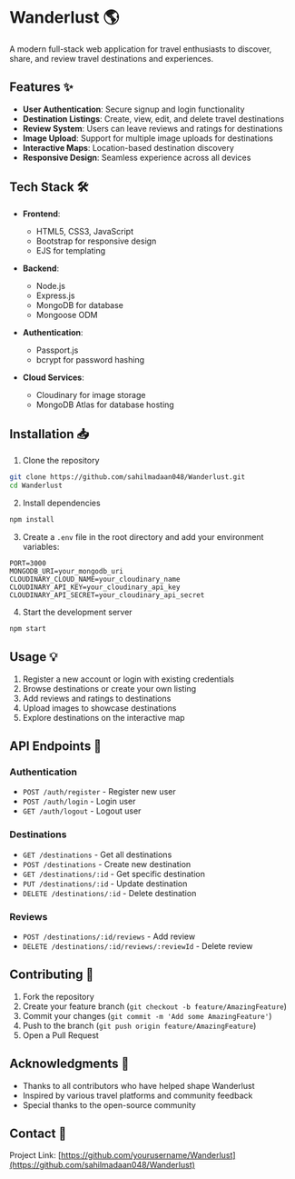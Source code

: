 # Wanderlust 🌎

A modern full-stack web application for travel enthusiasts to discover, share, and review travel destinations and experiences.

## Features ✨

- **User Authentication**: Secure signup and login functionality
- **Destination Listings**: Create, view, edit, and delete travel destinations
- **Review System**: Users can leave reviews and ratings for destinations
- **Image Upload**: Support for multiple image uploads for destinations
- **Interactive Maps**: Location-based destination discovery
- **Responsive Design**: Seamless experience across all devices

## Tech Stack 🛠️

- **Frontend**:
  - HTML5, CSS3, JavaScript
  - Bootstrap for responsive design
  - EJS for templating

- **Backend**:
  - Node.js
  - Express.js
  - MongoDB for database
  - Mongoose ODM

- **Authentication**:
  - Passport.js
  - bcrypt for password hashing

- **Cloud Services**:
  - Cloudinary for image storage
  - MongoDB Atlas for database hosting

## Installation 📥

1. Clone the repository
```bash
git clone https://github.com/sahilmadaan048/Wanderlust.git
cd Wanderlust
```

2. Install dependencies
```bash
npm install
```

3. Create a `.env` file in the root directory and add your environment variables:
```env
PORT=3000
MONGODB_URI=your_mongodb_uri
CLOUDINARY_CLOUD_NAME=your_cloudinary_name
CLOUDINARY_API_KEY=your_cloudinary_api_key
CLOUDINARY_API_SECRET=your_cloudinary_api_secret
```

4. Start the development server
```bash
npm start
```

## Usage 💡

1. Register a new account or login with existing credentials
2. Browse destinations or create your own listing
3. Add reviews and ratings to destinations
4. Upload images to showcase destinations
5. Explore destinations on the interactive map

## API Endpoints 🔗

### Authentication
- `POST /auth/register` - Register new user
- `POST /auth/login` - Login user
- `GET /auth/logout` - Logout user

### Destinations
- `GET /destinations` - Get all destinations
- `POST /destinations` - Create new destination
- `GET /destinations/:id` - Get specific destination
- `PUT /destinations/:id` - Update destination
- `DELETE /destinations/:id` - Delete destination

### Reviews
- `POST /destinations/:id/reviews` - Add review
- `DELETE /destinations/:id/reviews/:reviewId` - Delete review

## Contributing 🤝

1. Fork the repository
2. Create your feature branch (`git checkout -b feature/AmazingFeature`)
3. Commit your changes (`git commit -m 'Add some AmazingFeature'`)
4. Push to the branch (`git push origin feature/AmazingFeature`)
5. Open a Pull Request

## Acknowledgments 👏

- Thanks to all contributors who have helped shape Wanderlust
- Inspired by various travel platforms and community feedback
- Special thanks to the open-source community

## Contact 📧

Project Link: [https://github.com/yourusername/Wanderlust](https://github.com/sahilmadaan048/Wanderlust)
